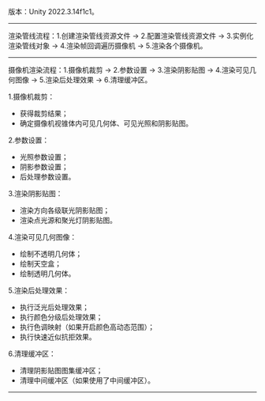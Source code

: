 版本：Unity 2022.3.14f1c1。
***
渲染管线流程：1.创建渲染管线资源文件 -> 2.配置渲染管线资源文件 -> 3.实例化渲染管线对象 -> 4.渲染帧回调遍历摄像机 -> 5.渲染各个摄像机。
***
摄像机渲染流程：1.摄像机裁剪 -> 2.参数设置 -> 3.渲染阴影贴图 -> 4.渲染可见几何图像 -> 5.渲染后处理效果 -> 6.清理缓冲区。  
  
1.摄像机裁剪：
- 获得裁剪结果；
- 确定摄像机视锥体内可见几何体、可见光照和阴影贴图。
  
2.参数设置：
- 光照参数设置；
- 阴影参数设置；
- 后处理参数设置。

3.渲染阴影贴图：
- 渲染方向各级联光阴影贴图；
- 渲染点光源和聚光灯阴影贴图。

4.渲染可见几何图像：
- 绘制不透明几何体；
- 绘制天空盒；
- 绘制透明几何体。

5.渲染后处理效果：
- 执行泛光后处理效果；
- 执行颜色分级后处理效果；
- 执行色调映射（如果开启颜色高动态范围）；
- 执行快速近似抗拒效果。

6.清理缓冲区：
- 清理阴影贴图图集缓冲区；
- 清理中间缓冲区（如果使用了中间缓冲区）。
***
